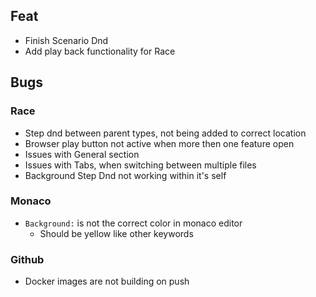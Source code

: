## Feat
* Finish Scenario Dnd
* Add play back functionality for Race


## Bugs

### Race
* Step dnd between parent types, not being added to correct location
* Browser play button not active when more then one feature open
* Issues with General section
* Issues with Tabs, when switching between multiple files
* Background Step Dnd not working within it's self

### Monaco
* `Background:` is not the correct color in monaco editor 
  * Should be yellow like other keywords

### Github
* Docker images are not building on push